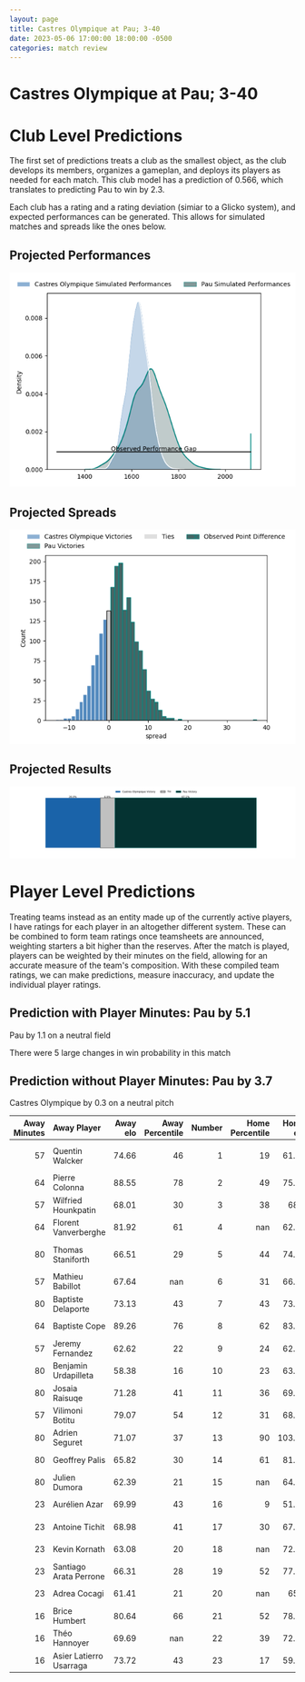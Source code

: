 ```yaml
---  
layout: page  
title: Castres Olympique at Pau; 3-40  
date: 2023-05-06 17:00:00 18:00:00 -0500  
categories: match review  
---
```

# Castres Olympique at Pau; 3-40

# Club Level Predictions


The first set of predictions treats a club as the smallest object, as the club develops its members, organizes a gameplan, and deploys its players as needed for each match. This club model has a prediction of 0.566, which translates to predicting Pau to win by 2.3.

Each club has a rating and a rating deviation (simiar to a Glicko system), and expected performances can be generated. This allows for simulated matches and spreads like the ones below.
## Projected Performances


![Projected Performances](plots/performances_2023-05-06-Pau-CastresOlympique.png)
## Projected Spreads


![Projected Spreads](plots/spreads_2023-05-06-Pau-CastresOlympique.png)
## Projected Results


![Projected Results](plots/resultbar_2023-05-06-Pau-CastresOlympique.png)
# Player Level Predictions


Treating teams instead as an entity made up of the currently active players, I have ratings for each player in an altogether different system. These can be combined to form team ratings once teamsheets are announced, weighting starters a bit higher than the reserves. After the match is played, players can be weighted by their minutes on the field, allowing for an accurate measure of the team's composition. With these compiled team ratings, we can make predictions, measure inaccuracy, and update the individual player ratings.
## Prediction with Player Minutes: Pau by 5.1


Pau by 1.1 on a neutral field

There were 5 large changes in win probability in this match
## Prediction without Player Minutes: Pau by 3.7


Castres Olympique by 0.3 on a neutral pitch



|   Away Minutes | Away Player             |   Away elo |   Away Percentile |   Number |   Home Percentile |   Home elo | Home Player              |   Home Minutes |
|---------------:|:------------------------|-----------:|------------------:|---------:|------------------:|-----------:|:-------------------------|---------------:|
|             57 | Quentin Walcker         |      74.66 |                46 |        1 |                19 |      61.31 | Ignacio David Calles     |             57 |
|             64 | Pierre Colonna          |      88.55 |                78 |        2 |                49 |      75.31 | Lucas Rey                |             64 |
|             57 | Wilfried Hounkpatin     |      68.01 |                30 |        3 |                38 |      68.1  | Siate Tokolahi           |             57 |
|             64 | Florent Vanverberghe    |      81.92 |                61 |        4 |               nan |      62.01 | Santiago Grondona        |             80 |
|             80 | Thomas Staniforth       |      66.51 |                29 |        5 |                44 |      74.09 | Lekima Vuda Tagitagivalu |             57 |
|             57 | Mathieu Babillot        |      67.64 |               nan |        6 |                31 |      66.15 | Martin Puech             |             48 |
|             80 | Baptiste Delaporte      |      73.13 |                43 |        7 |                43 |      73.12 | Luke Whitelock           |             80 |
|             64 | Baptiste Cope           |      89.26 |                76 |        8 |                62 |      83.31 | Beka Gorgadze            |             80 |
|             57 | Jeremy Fernandez        |      62.62 |                22 |        9 |                24 |      62.63 | Thibault Daubagna        |             64 |
|             80 | Benjamin Urdapilleta    |      58.38 |                16 |       10 |                23 |      63.67 | Zack Henry               |             64 |
|             80 | Josaia Raisuqe          |      71.28 |                41 |       11 |                36 |      69.87 | Aminiasi Tuimaba         |             80 |
|             57 | Vilimoni Botitu         |      79.07 |                54 |       12 |                31 |      68.91 | Tumua Manu               |             64 |
|             80 | Adrien Seguret          |      71.07 |                37 |       13 |                90 |     103.83 | Émilien Gailleton        |             80 |
|             80 | Geoffrey Palis          |      65.82 |                30 |       14 |                61 |      81.87 | Clément Laporte          |             80 |
|             80 | Julien Dumora           |      62.39 |                21 |       15 |               nan |      64.72 | Mathias Colombet         |             80 |
|             23 | Aurélien Azar           |      69.99 |                43 |       16 |                 9 |      51.93 | Sacha Zegueur            |             32 |
|             23 | Antoine Tichit          |      68.98 |                41 |       17 |                30 |      67.43 | Guillaume Ducat          |             23 |
|             23 | Kevin Kornath           |      63.08 |                20 |       18 |               nan |      72.24 | Rémi Seneca              |             23 |
|             23 | Santiago Arata Perrone  |      66.31 |                28 |       19 |                52 |      77.45 | Guram Papidze            |             23 |
|             23 | Adrea Cocagi            |      61.41 |                21 |       20 |               nan |      65.7  | Youri Delhommel          |             16 |
|             16 | Brice Humbert           |      80.64 |                66 |       21 |                52 |      78.01 | Dan Robson               |             16 |
|             16 | Théo Hannoyer           |      69.69 |               nan |       22 |                39 |      72.08 | Thibault Debaes          |             16 |
|             16 | Asier Latierro Usarraga |      73.72 |                43 |       23 |                17 |      59.26 | Jale Vatubua             |             16 |

